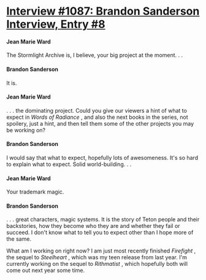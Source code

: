 # [Interview #1087: Brandon Sanderson Interview, Entry #8](https://www.theoryland.com/intvmain.php?i=1087#8)

#### Jean Marie Ward

The Stormlight Archive is, I believe, your big project at the moment. . .

#### Brandon Sanderson

It is.

#### Jean Marie Ward

. . . the dominating project. Could you give our viewers a hint of what to expect in
*Words of Radiance*
, and also the next books in the series, not spoilery, just a hint, and then tell them some of the other projects you may be working on?

#### Brandon Sanderson

I would say that what to expect, hopefully lots of awesomeness. It's so hard to explain what to expect. Solid world-building. . .

#### Jean Marie Ward

Your trademark magic.

#### Brandon Sanderson

. . . great characters, magic systems. It is the story of Teton people and their backstories, how they become who they are and whether they fail or succeed. I don't know what to tell you to expect other than I hope more of the same.

What am I working on right now? I am just most recently finished
*Firefight*
, the sequel to
*Steelheart*
, which was my teen release from last year. I'm currently working on the sequel to
*Rithmatist*
, which hopefully both will come out next year some time.


